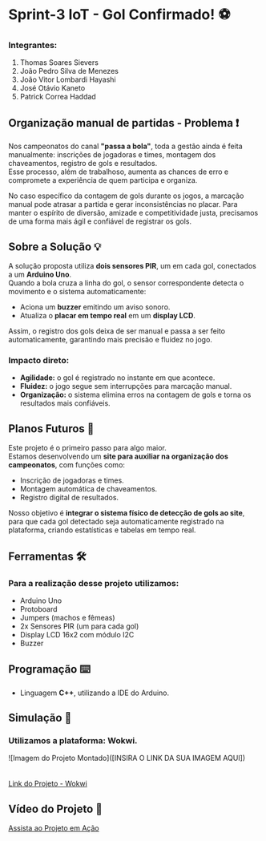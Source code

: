 # Sprint-3 IoT - Gol Confirmado! ⚽

### Integrantes:
1. Thomas Soares Sievers  
2. João Pedro Silva de Menezes  
3. João Vitor Lombardi Hayashi  
4. José Otávio Kaneto  
5. Patrick Correa Haddad  

## Organização manual de partidas - Problema ❗
Nos campeonatos do canal **"passa a bola"**, toda a gestão ainda é feita manualmente: inscrições de jogadoras e times, montagem dos chaveamentos, registro de gols e resultados.  
Esse processo, além de trabalhoso, aumenta as chances de erro e compromete a experiência de quem participa e organiza.  

No caso específico da contagem de gols durante os jogos, a marcação manual pode atrasar a partida e gerar inconsistências no placar. Para manter o espírito de diversão, amizade e competitividade justa, precisamos de uma forma mais ágil e confiável de registrar os gols.

## Sobre a Solução 💡
A solução proposta utiliza **dois sensores PIR**, um em cada gol, conectados a um **Arduino Uno**.  
Quando a bola cruza a linha do gol, o sensor correspondente detecta o movimento e o sistema automaticamente:  
- Aciona um **buzzer** emitindo um aviso sonoro.  
- Atualiza o **placar em tempo real** em um **display LCD**.  

Assim, o registro dos gols deixa de ser manual e passa a ser feito automaticamente, garantindo mais precisão e fluidez no jogo.

### Impacto direto:
- **Agilidade:** o gol é registrado no instante em que acontece.  
- **Fluidez:** o jogo segue sem interrupções para marcação manual.  
- **Organização:** o sistema elimina erros na contagem de gols e torna os resultados mais confiáveis.  

## Planos Futuros 🚀
Este projeto é o primeiro passo para algo maior.  
Estamos desenvolvendo um **site para auxiliar na organização dos campeonatos**, com funções como:  
- Inscrição de jogadoras e times.  
- Montagem automática de chaveamentos.  
- Registro digital de resultados.  

Nosso objetivo é **integrar o sistema físico de detecção de gols ao site**, para que cada gol detectado seja automaticamente registrado na plataforma, criando estatísticas e tabelas em tempo real.  

## Ferramentas 🛠️
### Para a realização desse projeto utilizamos:
- Arduino Uno  
- Protoboard  
- Jumpers (machos e fêmeas)  
- 2x Sensores PIR (um para cada gol)  
- Display LCD 16x2 com módulo I2C  
- Buzzer  

## Programação ⌨️ 
- Linguagem **C++**, utilizando a IDE do Arduino.  

## Simulação 🔬
### Utilizamos a plataforma: **Wokwi**.  
![Imagem do Projeto Montado]([INSIRA O LINK DA SUA IMAGEM AQUI])  
<br>  
[Link do Projeto - Wokwi](https://wokwi.com/projects/441577377092367361)  

## Vídeo do Projeto 🎥
[Assista ao Projeto em Ação](https://youtube.com/watch?v=SEU_LINK_AQUI)  
